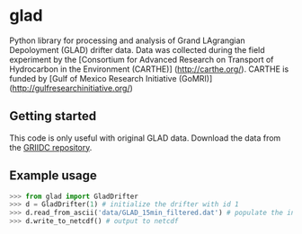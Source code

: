 # glad

Python library for processing and analysis of 
Grand LAgrangian Depoloyment (GLAD) drifter data.
Data was collected during the field experiment by the
[Consortium for Advanced Research on Transport 
of Hydrocarbon in the Environment (CARTHE)]
(http://carthe.org/).
CARTHE is funded by [Gulf of Mexico Research Initiative (GoMRI)]
(http://gulfresearchinitiative.org/)

## Getting started

This code is only useful with original GLAD data.
Download the data from the [GRIIDC repository](https://data.gulfresearchinitiative.org/data/R1.x134.073:0004).

## Example usage

```python
>>> from glad import GladDrifter
>>> d = GladDrifter(1) # initialize the drifter with id 1
>>> d.read_from_ascii('data/GLAD_15min_filtered.dat') # populate the instance with data
>>> d.write_to_netcdf() # output to netcdf
```
